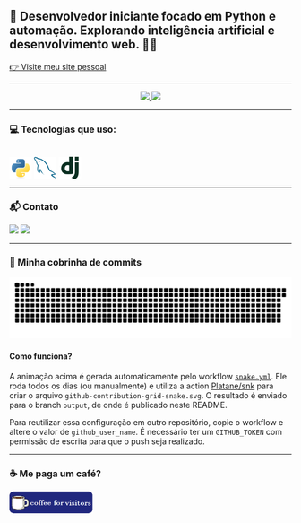 ## 🚀 Desenvolvedor iniciante focado em Python e automação. Explorando inteligência artificial e desenvolvimento web. 👨‍💻

[👉 Visite meu site pessoal](https://jhonatanrodriguesdasilva.github.io/)

---

<div align="center">
  <a href="https://github.com/JhonatanRodriguesDaSilva">
    <img height="180em" src="https://github-readme-stats.vercel.app/api?username=JhonatanRodriguesDaSilva&show_icons=true&theme=highcontrast&include_all_commits=true&count_private=true&title_color=00BFFF"/>
    <img height="180em" src="https://github-readme-stats.vercel.app/api/top-langs/?username=JhonatanRodriguesDaSilva&layout=compact&theme=highcontrast&title_color=00BFFF"/>
  </a>
</div>

---

### 💻 Tecnologias que uso:
<div style="display: inline_block"><br>
  <img align="center" alt="Jhow-Python" height="40" width="40" src="https://raw.githubusercontent.com/devicons/devicon/master/icons/python/python-original.svg">
  <img align="center" alt="Jhow-MySQL" height="40" width="40" src="https://raw.githubusercontent.com/devicons/devicon/master/icons/mysql/mysql-original.svg">
  <img align="center" alt="Jhow-Django" height="40" width="40" src="https://raw.githubusercontent.com/devicons/devicon/master/icons/django/django-plain.svg">
</div>

---

### 📬 Contato
<div>
  <a href="mailto:jhonatanrodriguesdasilva01@gmail.com"><img src="https://img.shields.io/badge/-Gmail-0000CD?style=for-the-badge&logo=gmail&logoColor=white" target="_blank"></a>
  <a href="https://www.linkedin.com/in/jhonatan-rodrigues-aa0705363/" target="_blank"><img src="https://img.shields.io/badge/-LinkedIn-0000CD?style=for-the-badge&logo=linkedin&logoColor=white" target="_blank"></a>
</div>

---

### 🐍 Minha cobrinha de commits
![Snake animation](https://raw.githubusercontent.com/JhonatanRodriguesDaSilva/JhonatanRodriguesDaSilva/output/github-contribution-grid-snake.svg)

#### Como funciona?
A animação acima é gerada automaticamente pelo workflow [`snake.yml`](.github/workflows/snake.yml).
Ele roda todos os dias (ou manualmente) e utiliza a action
[Platane/snk](https://github.com/Platane/snk) para criar o arquivo
`github-contribution-grid-snake.svg`.
O resultado é enviado para o branch `output`, de onde é publicado neste README.

Para reutilizar essa configuração em outro repositório, copie o workflow e
altere o valor de `github_user_name`. É necessário ter um `GITHUB_TOKEN`
com permissão de escrita para que o push seja realizado.

---

### ☕ Me paga um café?
<a href="https://www.freepik.com/free-photo/coffee_1271492.htm" target="_blank">
  <img src="https://github.com/IsadoraFerrao/IsadoraFerrao/blob/main/coffee.png" alt="Free coffee for visitors" style="height: 40px !important; width: 150px !important;">
</a>
